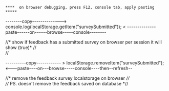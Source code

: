     ****  on browser debugging, press F12, console tab, apply pasting   *****



--------copy-------------->        console.log(localStorage.getItem("surveySubmitted"));     < --------------paste------on------browse-----console--------

//* show if feedback has a submitted survey on browser per session it will show (true)* //                  
// 






----------copy------------ >       localStorage.removeItem("surveySubmitted");      <---paste----on---browse-----console----then--refresh--


//* 		remove the feedback survey localstorage on browser	*//  
//*		PS. doesn't remove the feedback saved on database 	*//      
